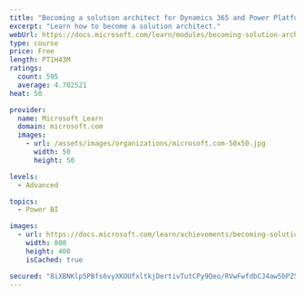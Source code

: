 ```yaml
---
title: "Becoming a solution architect for Dynamics 365 and Power Platform"
excerpt: "Learn how to become a solution architect."
webUrl: https://docs.microsoft.com/learn/modules/becoming-solution-architect/
type: course
price: Free
length: PT1H43M
ratings:
  count: 595
  average: 4.702521
heat: 50

provider:
  name: Microsoft Learn
  domain: microsoft.com
  images:
    - url: /assets/images/organizations/microsoft.com-50x50.jpg
      width: 50
      height: 50

levels:
  - Advanced

topics:
  - Power BI

images:
  - url: https://docs.microsoft.com/learn/achievements/becoming-solution-architect-social.png
    width: 800
    height: 400
    isCached: true

secured: "8iXBNKlp5PBfs6vyXKOUfxltkjDertivTutCPy9Qeo/RVwFwfdbCJ4aw5bPZ5Leggalad0qxpBB/h870AABIpC1BxEobxnjDGiAnMhgJo2BSEcSEIl2KAt+whgHZyd6UvzD8onQXv23pA9qfRK2MKiZ/gXU0dhIs+Mf3m5wrDDWVuNpELiCBVI9/FCAsePN5wFOKLltH4/dEtGeaYM8r8mfXsIEGgccd2sLI8q7vQJ5jg7rNlIkoOaNgAnQV0a95RA3IL0B9Qtjc8mfIQUEL2PiQ1sh0tqa53DIHIPrF7kXsxMUh82JxMUFw7roPBgd7Tr1ea3H7n85j/dXvDx3ZyRforVxUi7Ik3hRaj4k7PtqmFtk2c3BJmVLlDa9VD3Et3DIugU6ah1ANuSv0OpMpgp2aqgzGBlr0KRGyzqUuJxA=;ynUVsgA+ZMSiT0/KeGsiHw=="
---
```


